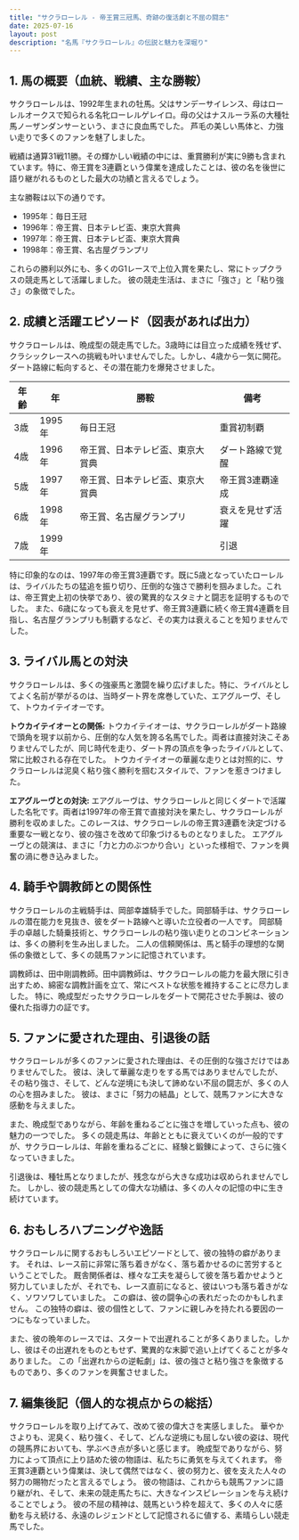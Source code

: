 ```yaml
---
title: "サクラローレル - 帝王賞三冠馬、奇跡の復活劇と不屈の闘志"
date: 2025-07-16
layout: post
description: "名馬『サクラローレル』の伝説と魅力を深堀り"
---
```


## 1. 馬の概要（血統、戦績、主な勝鞍）

サクラローレルは、1992年生まれの牡馬。父はサンデーサイレンス、母はローレルオークスで知られる名牝ローレルゲレイロ。母の父はナスルーラ系の大種牡馬ノーザンダンサーという、まさに良血馬でした。  芦毛の美しい馬体と、力強い走りで多くのファンを魅了しました。

戦績は通算31戦11勝。その輝かしい戦績の中には、重賞勝利が実に9勝も含まれています。特に、帝王賞を3連覇という偉業を達成したことは、彼の名を後世に語り継がれるものとした最大の功績と言えるでしょう。

主な勝鞍は以下の通りです。

* 1995年：毎日王冠
* 1996年：帝王賞、日本テレビ盃、東京大賞典
* 1997年：帝王賞、日本テレビ盃、東京大賞典
* 1998年：帝王賞、名古屋グランプリ

これらの勝利以外にも、多くのG1レースで上位入賞を果たし、常にトップクラスの競走馬として活躍しました。  彼の競走生活は、まさに「強さ」と「粘り強さ」の象徴でした。


## 2. 成績と活躍エピソード（図表があれば出力）

サクラローレルは、晩成型の競走馬でした。3歳時には目立った成績を残せず、クラシックレースへの挑戦も叶いませんでした。しかし、4歳から一気に開花。ダート路線に転向すると、その潜在能力を爆発させました。

| 年齢 | 年 | 勝鞍 | 備考 |
|---|---|---|---|
| 3歳 | 1995年 | 毎日王冠 | 重賞初制覇 |
| 4歳 | 1996年 | 帝王賞、日本テレビ盃、東京大賞典 | ダート路線で覚醒 |
| 5歳 | 1997年 | 帝王賞、日本テレビ盃、東京大賞典 | 帝王賞3連覇達成 |
| 6歳 | 1998年 | 帝王賞、名古屋グランプリ |  衰えを見せず活躍 |
| 7歳 | 1999年 |  |  引退 |

特に印象的なのは、1997年の帝王賞3連覇です。既に5歳となっていたローレルは、ライバルたちの猛追を振り切り、圧倒的な強さで勝利を掴みました。これは、帝王賞史上初の快挙であり、彼の驚異的なスタミナと闘志を証明するものでした。  また、6歳になっても衰えを見せず、帝王賞3連覇に続く帝王賞4連覇を目指し、名古屋グランプリも制覇するなど、その実力は衰えることを知りませんでした。


## 3. ライバル馬との対決

サクラローレルは、多くの強豪馬と激闘を繰り広げました。特に、ライバルとしてよく名前が挙がるのは、当時ダート界を席巻していた、エアグルーヴ、そして、トウカイテイオーです。

**トウカイテイオーとの関係:**  トウカイテイオーは、サクラローレルがダート路線で頭角を現す以前から、圧倒的な人気を誇る名馬でした。両者は直接対決こそありませんでしたが、同じ時代を走り、ダート界の頂点を争ったライバルとして、常に比較される存在でした。  トウカイテイオーの華麗な走りとは対照的に、サクラローレルは泥臭く粘り強く勝利を掴むスタイルで、ファンを惹きつけました。

**エアグルーヴとの対決:** エアグルーヴは、サクラローレルと同じくダートで活躍した名牝です。両者は1997年の帝王賞で直接対決を果たし、サクラローレルが勝利を収めました。このレースは、サクラローレルの帝王賞3連覇を決定づける重要な一戦となり、彼の強さを改めて印象づけるものとなりました。  エアグルーヴとの競演は、まさに「力と力のぶつかり合い」といった様相で、ファンを興奮の渦に巻き込みました。


## 4. 騎手や調教師との関係性

サクラローレルの主戦騎手は、岡部幸雄騎手でした。岡部騎手は、サクラローレルの潜在能力を見抜き、彼をダート路線へと導いた立役者の一人です。  岡部騎手の卓越した騎乗技術と、サクラローレルの粘り強い走りとのコンビネーションは、多くの勝利を生み出しました。  二人の信頼関係は、馬と騎手の理想的な関係の象徴として、多くの競馬ファンに記憶されています。

調教師は、田中剛調教師。田中調教師は、サクラローレルの能力を最大限に引き出すため、綿密な調教計画を立て、常にベストな状態を維持することに尽力しました。  特に、晩成型だったサクラローレルをダートで開花させた手腕は、彼の優れた指導力の証です。


## 5. ファンに愛された理由、引退後の話

サクラローレルが多くのファンに愛された理由は、その圧倒的な強さだけではありませんでした。  彼は、決して華麗な走りをする馬ではありませんでしたが、その粘り強さ、そして、どんな逆境にも決して諦めない不屈の闘志が、多くの人の心を掴みました。  彼は、まさに「努力の結晶」として、競馬ファンに大きな感動を与えました。

また、晩成型でありながら、年齢を重ねるごとに強さを増していった点も、彼の魅力の一つでした。  多くの競走馬は、年齢とともに衰えていくのが一般的ですが、サクラローレルは、年齢を重ねるごとに、経験と鍛錬によって、さらに強くなっていきました。

引退後は、種牡馬となりましたが、残念ながら大きな成功は収められませんでした。 しかし、彼の競走馬としての偉大な功績は、多くの人々の記憶の中に生き続けています。


## 6. おもしろハプニングや逸話

サクラローレルに関するおもしろいエピソードとして、彼の独特の癖があります。  それは、レース前に非常に落ち着きがなく、落ち着かせるのに苦労するということでした。  厩舎関係者は、様々な工夫を凝らして彼を落ち着かせようと努力していましたが、それでも、レース直前になると、彼はいつも落ち着きがなく、ソワソワしていました。  この癖は、彼の闘争心の表れだったのかもしれません。  この独特の癖は、彼の個性として、ファンに親しみを持たれる要因の一つにもなっていました。

また、彼の晩年のレースでは、スタートで出遅れることが多くありました。しかし、彼はその出遅れをものともせず、驚異的な末脚で追い上げてくることが多々ありました。  この「出遅れからの逆転劇」は、彼の強さと粘り強さを象徴するものであり、多くのファンを興奮させました。


## 7. 編集後記（個人的な視点からの総括）

サクラローレルを取り上げてみて、改めて彼の偉大さを実感しました。  華やかさよりも、泥臭く、粘り強く、そして、どんな逆境にも屈しない彼の姿は、現代の競馬界においても、学ぶべき点が多いと感じます。  晩成型でありながら、努力によって頂点に上り詰めた彼の物語は、私たちに勇気を与えてくれます。  帝王賞3連覇という偉業は、決して偶然ではなく、彼の努力と、彼を支えた人々の努力の賜物だったと言えるでしょう。  彼の物語は、これからも競馬ファンに語り継がれ、そして、未来の競走馬たちに、大きなインスピレーションを与え続けることでしょう。  彼の不屈の精神は、競馬という枠を超えて、多くの人々に感動を与え続ける、永遠のレジェンドとして記憶されるに値する、素晴らしい競走馬でした。

